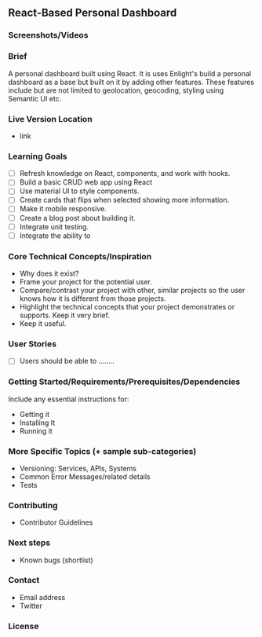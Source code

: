 
## React-Based Personal Dashboard

### Screenshots/Videos


### Brief 
A personal dashboard  built using React. It is uses Enlight's build a personal dashboard as a base but built on it by adding other features.
These features include but are not limited to geolocation, geocoding, styling using Semantic UI etc. 

### Live Version Location
- link 

### Learning Goals
- [ ] Refresh knowledge on React, components, and work with hooks.
- [ ] Build a basic CRUD web app using React
- [ ] Use material UI to style components.
- [ ] Create cards that flips when selected showing more information. 
- [ ] Make it mobile responsive. 
- [ ] Create a blog post about building it.
- [ ] Integrate  unit testing.
- [ ] Integrate the ability to 

### Core Technical Concepts/Inspiration
- Why does it exist?
- Frame your project for the potential user. 
- Compare/contrast your project with other, similar projects so the user knows how it is different from those projects.
- Highlight the technical concepts that your project demonstrates or supports. Keep it very brief.
- Keep it useful.

### User Stories
- [ ] Users should be able to ........ 

### Getting Started/Requirements/Prerequisites/Dependencies
Include any essential instructions for:
- Getting it
- Installing It
- Running it

### More Specific Topics (+ sample sub-categories)
- Versioning: Services, APIs, Systems
- Common Error Messages/related details
- Tests

### Contributing
- Contributor Guidelines

### Next steps
- Known bugs (shortlist)

### Contact
- Email address
- Twitter

### License
